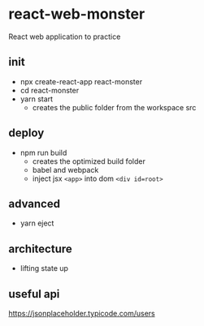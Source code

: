 # react-web-monster
React web application to practice

## init
- npx create-react-app react-monster
- cd react-monster
- yarn start
  - creates the public folder from the workspace src

## deploy
- npm run build
  - creates the optimized build folder
  - babel and webpack
  - inject jsx `<app>` into dom `<div id=root>`

## advanced
- yarn eject

## architecture
- lifting state up

## useful api
https://jsonplaceholder.typicode.com/users
